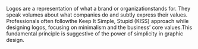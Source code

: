 

Logos are a representation of what a brand or organizationstands for. They speak volumes about what companies do
and subtly express their values. Professionals often followthe Keep It Simple, Stupid (KISS) approach while designing
logos, focusing on minimalism and the business’ core values.This fundamental principle is suggestive of the power of simplicity in graphic design.
